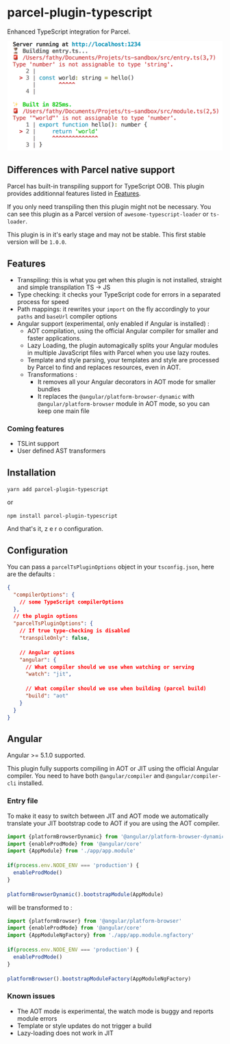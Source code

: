 # parcel-plugin-typescript

Enhanced TypeScript integration for Parcel.

![Screenshot](./.assets/screenshot.png)

## Differences with Parcel native support

Parcel has built-in transpiling support for TypeScript OOB. This plugin provides additionnal features listed in [Features](#features).

If you only need transpiling then this plugin might not be necessary. You can see
this plugin as a Parcel version of `awesome-typescript-loader` or `ts-loader`.

This plugin is in it's early stage and may not be stable. This first stable version will be `1.0.0`.

## Features

- Transpiling: this is what you get when this plugin is not installed, straight and simple
transpilation TS -> JS
- Type checking: it checks your TypeScript code for errors in a separated process for speed
- Path mappings: it rewrites your `import` on the fly accordingly to your `paths` and `baseUrl`
compiler options
- Angular support (experimental, only enabled if Angular is installed) :
	- AOT compilation, using the official Angular compiler for smaller and faster applications.
	- Lazy Loading, the plugin automagically splits your Angular modules in multiple JavaScript files with Parcel when you use lazy routes.
	- Template and style parsing, your templates and style are processed by Parcel to find and replaces resources, even in AOT.
	- Transformations :
		- It removes all your Angular decorators in AOT mode for smaller bundles
		- It replaces the `@angular/platform-browser-dynamic` with `@angular/platform-browser` module in AOT mode, so you can keep one main file

### Coming features

- TSLint support
- User defined AST transformers

## Installation
`yarn add parcel-plugin-typescript`

or

`npm install parcel-plugin-typescript`

And that's it, z e r o configuration.

## Configuration

You can pass a `parcelTsPluginOptions` object in your `tsconfig.json`, here are the defaults :
```json
{
  "compilerOptions": {
    // some TypeScript compilerOptions
  },
  // the plugin options
  "parcelTsPluginOptions": {
    // If true type-checking is disabled
    "transpileOnly": false,

    // Angular options
    "angular": {
      // What compiler should we use when watching or serving
      "watch": "jit",

      // What compiler should we use when building (parcel build)
      "build": "aot"
    }
  }
}
```

## Angular

Angular >= 5.1.0 supported.

This plugin fully supports compiling in AOT or JIT using the official Angular compiler. You need to have both `@angular/compiler` and `@angular/compiler-cli` installed.

### Entry file

To make it easy to switch between JIT and AOT mode we automatically translate your JIT bootstrap code to AOT if you are using the AOT compiler.

```ts
import {platformBrowserDynamic} from '@angular/platform-browser-dynamic'
import {enableProdMode} from '@angular/core'
import {AppModule} from './app/app.module'

if(process.env.NODE_ENV === 'production') {
  enableProdMode()
}

platformBrowserDynamic().bootstrapModule(AppModule)
```

will be transformed to :

```ts
import {platformBrowser} from '@angular/platform-browser'
import {enableProdMode} from '@angular/core'
import {AppModuleNgFactory} from './app/app.module.ngfactory'

if(process.env.NODE_ENV === 'production') {
  enableProdMode()
}

platformBrowser().bootstrapModuleFactory(AppModuleNgFactory)
```

### Known issues

- The AOT mode is experimental, the watch mode is buggy and reports module errors
- Template or style updates do not trigger a build
- Lazy-loading does not work in JIT

